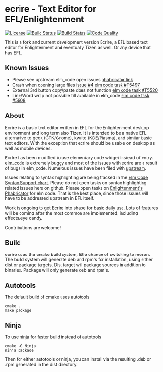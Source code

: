 # ecrire - Text Editor for EFL/Enlightenment
[![License](http://img.shields.io/badge/license-GPLv3-blue.svg?colorB=9977bb&style=plastic)](https://github.com/Obsidian-StudiosInc/ecrire/blob/master/LICENSE)
[![Build Status](https://img.shields.io/travis/Obsidian-StudiosInc/ecrire/master.svg?colorA=9977bb&style=plastic)](https://travis-ci.org/Obsidian-StudiosInc/ecrire)
[![Build Status](https://img.shields.io/shippable/58fa9a131fb3ec0700df16e5/master.svg?colorA=9977bb&style=plastic)](https://app.shippable.com/projects/58fa9a131fb3ec0700df16e5/)
[![Code Quality](https://img.shields.io/coverity/scan/12512.svg?colorA=9977bb&style=plastic)](https://scan.coverity.com/projects/obsidian-studiosinc-ecrire)

This is a fork and current development version Ecrire, a EFL based text 
editor for Enlightenment and eventually Tizen as well. Or any device 
that has EFL.

## Known Issues
- Please see upstream elm_code open issues
[phabricator link](https://phab.enlightenment.org/search/query/HfMVBntcnXQF/)
- Crash when opening large files
[issue #4](https://github.com/Obsidian-StudiosInc/ecrire/issues/4)
[elm code task #T5497](https://phab.enlightenment.org/T5497)
- External 3rd button copy/paste does not function [elm code task #T5520](https://phab.enlightenment.org/T5520)
- Line/Word wrap not possible till available in elm_code [elm code task #5908](https://phab.enlightenment.org/T5908)

## About
Ecrire is a basic text editor written in EFL for the Enlightenment 
desktop environment and long term also Tizen. It is intended to be a 
native EFL alternative to gedit (GTK/Gnome), kwrite (KDE/Plasma), and 
similar basic text editors. With the exception that ecrire should be 
usable on desktop as well as mobile devices.

Ecrire has been modified to use elementary code widget instead of entry. 
elm_code is extremely buggy and most of the issues with ecrire are a 
result of bugs in elm_code. Numerous issues have been filed with 
[upstream](https://phab.enlightenment.org/search/query/HfMVBntcnXQF/).

Issues relating to syntax highlighting are being tracked in the 
[Elm Code Syntax Support chart](https://phab.enlightenment.org/w/elm_code/syntax_support/). 
Please do not open tasks on syntax highlighting related issues here on github. 
Please open tasks on 
[Enlightenment's Phabricator](https://phab.enlightenment.org/) 
for elm code. That is the best place, since those issues will have to be 
addressed upstream in EFL itself.

Work is ongoing to get Ecrire into shape for basic daily use. Lots of 
features will be coming after the most common are implemented, including 
effects/eye candy.

Contributions are welcome!

## Build
ecrire uses the cmake build system, little chance of switching to meson. 
The build system will generate deb and rpm's for installation, using 
either dist or package targets. Dist target will package sources in 
addition to binaries. Package will only generate deb and rpm's.

## Autotools
The default build of cmake uses autotools

```
cmake .
make package
```

## Ninja
To use ninja for faster build instead of autotools
```
cmake -G Ninja
ninja package
```

Then for either autotools or ninja, you can install via the resulting 
.deb or .rpm generated in the dist directory.
